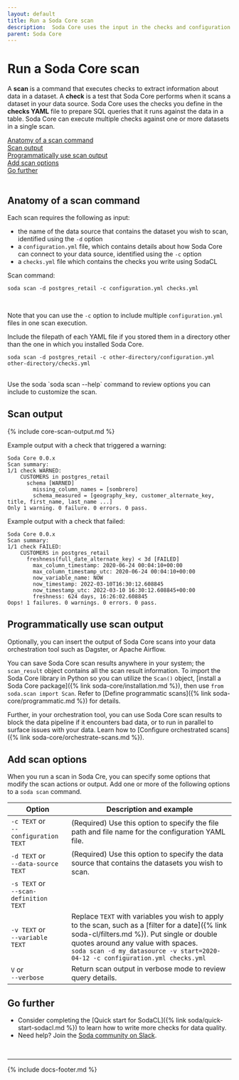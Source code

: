 ```yaml
---
layout: default
title: Run a Soda Core scan
description:  Soda Core uses the input in the checks and configuration YAML file to prepare a scan that it runs against the data in a dataset.
parent: Soda Core
---
```


# Run a Soda Core scan 

A **scan** is a command that executes checks to extract information about data in a dataset. A **check** is a test that Soda Core performs when it scans a dataset in your data source. Soda Core uses the checks you define in the **checks YAML** file to prepare SQL queries that it runs against the data in a table. Soda Core can execute multiple checks against one or more datasets in a single scan. 

[Anatomy of a scan command](#anatomy-of-a-scan-command)<br />
[Scan output](#scan-output)<br />
[Programmatically use scan output](#programmatically-use-scan-output)<br />
[Add scan options](#add-scan-options)<br />
[Go further](#go-further) <br />
<br />

## Anatomy of a scan command

Each scan requires the following as input:

* the name of the data source that contains the dataset you wish to scan, identified using the `-d` option
* a `configuration.yml` file, which contains details about how Soda Core can connect to your data source, identified using the `-c` option
* a `checks.yml` file which contains the checks you write using SodaCL

Scan command:
```shell
soda scan -d postgres_retail -c configuration.yml checks.yml
```
<br />

Note that you can use the `-c` option to include multiple `configuration.yml` files in one scan execution.

Include the filepath of each YAML file if you stored them in a directory other than the one in which you installed Soda Core.
```shell
soda scan -d postgres_retail -c other-directory/configuration.yml other-directory/checks.yml
```

<br />
Use the soda `soda scan --help` command to review options you can include to customize the scan.

<!--
## Variables

To test specific portions of data, such as data pertaining to a specific date, you can apply dynamic variables when you scan data in your warehouse. See [Use variables in Soda Core]({% link soda-core/variables.md %}) for detailed instructions. 

Variables are a set of key-value pairs, both of which are strings. In SodaCL, you can refer to variables as `${VAR}`.

Soda checks YAML file:
```yaml
variables:
  hello: world
  sometime_later: ${now}
```
Scan command:
```shell
soda scan -d postgres_retail -v TODAY=2022-03-11 checks.yml
```
-->

## Scan output

{% include core-scan-output.md %}

Example output with a check that triggered a warning:
```shell
Soda Core 0.0.x
Scan summary:
1/1 check WARNED: 
    CUSTOMERS in postgres_retail
      schema [WARNED]
        missing_column_names = [sombrero]
        schema_measured = [geography_key, customer_alternate_key, title, first_name, last_name ...]
Only 1 warning. 0 failure. 0 errors. 0 pass.
```

Example output with a check that failed:
```shell
Soda Core 0.0.x
Scan summary:
1/1 check FAILED: 
    CUSTOMERS in postgres_retail
      freshness(full_date_alternate_key) < 3d [FAILED]
        max_column_timestamp: 2020-06-24 00:04:10+00:00
        max_column_timestamp_utc: 2020-06-24 00:04:10+00:00
        now_variable_name: NOW
        now_timestamp: 2022-03-10T16:30:12.608845
        now_timestamp_utc: 2022-03-10 16:30:12.608845+00:00
        freshness: 624 days, 16:26:02.608845
Oops! 1 failures. 0 warnings. 0 errors. 0 pass.

```

## Programmatically use scan output

Optionally, you can insert the output of Soda Core scans into your data orchestration tool such as Dagster, or Apache Airflow. 

You can save Soda Core scan results anywhere in your system; the `scan_result` object contains all the scan result information. To import the Soda Core library in Python so you can utilize the `Scan()` object, [install a Soda Core package]({% link soda-core/installation.md %}), then use `from soda.scan import Scan`. Refer to [Define programmatic scans]({% link soda-core/programmatic.md %}) for details.

Further, in your orchestration tool, you can use Soda Core scan results to block the data pipeline if it encounters bad data, or to run in parallel to surface issues with your data. Learn how to [Configure orchestrated scans]({% link soda-core/orchestrate-scans.md %}).

## Add scan options

When you run a scan in Soda Cre, you can specify some options that modify the scan actions or output. Add one or more of the following options to a `soda scan` command.

| Option | Description and example|
| --------  | ---------------------- |
| `-c TEXT` or<br /> `--configuration TEXT` | (Required) Use this option to specify the file path and file name for the configuration YAML file.|
| `-d TEXT` or<br /> `--data-source TEXT` | (Required) Use this option to specify the data source that contains the datasets you wish to scan.|
| `-s TEXT` or<br /> `--scan-definition TEXT` |  |
| `-v TEXT` or<br /> `--variable TEXT` | Replace `TEXT` with variables you wish to apply to the scan, such as a [filter for a date]({% link soda-cl/filters.md %}). Put single or double quotes around any value with spaces. <br />  `soda scan -d my_datasource -v start=2020-04-12 -c configuration.yml checks.yml` |
| `V` or <br /> `--verbose` | Return scan output in verbose mode to review query details. |


## Go further

* Consider completing the [Quick start for SodaCL]({% link soda/quick-start-sodacl.md %}) to learn how to write more checks for data quality.
* Need help? Join the <a href="http://community.soda.io/slack" target="_blank"> Soda community on Slack</a>.
<br />

---
{% include docs-footer.md %}